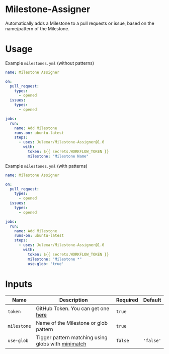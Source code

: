 # Milestone-Assigner
Automatically adds a Milestone to a pull requests or issue, based on the name/pattern of the Milestone.

# Usage
Example `milestones.yml` (without patterns)
```yml
name: Milestone Assigner

on:
  pull_request:
    types:
      - opened
  issues:
    types:
      - opened

jobs:
  run:
    name: Add Milestone
    runs-on: ubuntu-latest
    steps:
      - uses: Julexar/Milestone-Assigner@1.0
        with:
          token: ${{ secrets.WORKFLOW_TOKEN }}
          milestone: "Milestone Name"
```

Example `milestones.yml` (with patterns)
```yml
name: Milestone Assigner

on:
  pull_request:
    types:
      - opened
  issues:
    types:
      - opened

jobs:
  run:
    name: Add Milestone
    runs-on: ubuntu-latest
    steps:
      - uses: Julexar/Milestone-Assigner@1.0
        with:
          token: ${{ secrets.WORKFLOW_TOKEN }}
          milestone: "Milestone *"
          use-glob: 'true'
```

# Inputs

| Name          | Description                                                                                   | Required | Default   |
| ------------- | --------------------------------------------------------------------------------------------- | -------- | --------- |
| `token`       | GitHub Token. You can get one [here](https://github.com/settings/tokens)                      | `true`   |           |
| `milestone`   | Name of the Milestone or glob pattern                                                         | `true`   |           |
| `use-glob`    | Tigger pattern matching using globs with [minimatch](https://www.npmjs.com/package/minimatch) | `false`  | `'false'` |
